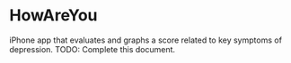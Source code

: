 # HowAreYou
iPhone app that evaluates and graphs a score related to key symptoms of depression. 
TODO: Complete this document.
